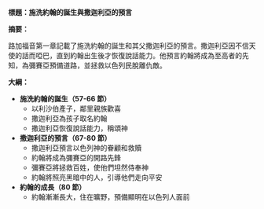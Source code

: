 **標題：施洗約翰的誕生與撒迦利亞的預言**

**摘要：**

路加福音第一章記載了施洗約翰的誕生和其父撒迦利亞的預言。撒迦利亞因不信天使的話而啞巴，直到約翰出生後才恢復說話能力。他預言約翰將成為至高者的先知，為彌賽亞預備道路，並拯救以色列民脫離仇敵。

**大綱：**

* **施洗約翰的誕生（57-66 節）**
    * 以利沙伯產子，鄰里親族歡喜
    * 撒迦利亞為孩子取名約翰
    * 撒迦利亞恢復說話能力，稱頌神
* **撒迦利亞的預言（67-80 節）**
    * 撒迦利亞預言以色列神的眷顧和救贖
    * 約翰將成為彌賽亞的開路先鋒
    * 彌賽亞將拯救百姓，使他們坦然侍奉神
    * 約翰將照亮黑暗中的人，引導他們走向平安
* **約翰的成長（80 節）**
    * 約翰漸漸長大，住在曠野，預備顯明在以色列人面前